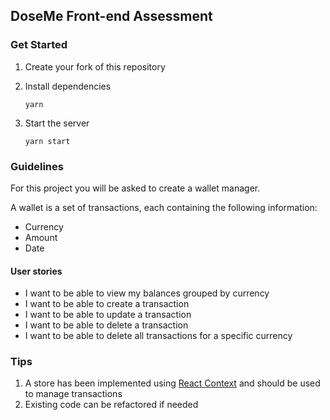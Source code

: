 ## DoseMe Front-end Assessment

### Get Started

1. Create your fork of this repository

2. Install dependencies

    ```
    yarn
    ```

3. Start the server

    ```
    yarn start
    ```
  
### Guidelines

For this project you will be asked to create a wallet manager.

A wallet is a set of transactions, each containing the following information:

- Currency
- Amount
- Date

#### User stories

- I want to be able to view my balances grouped by currency
- I want to be able to create a transaction
- I want to be able to update a transaction
- I want to be able to delete a transaction
- I want to be able to delete all transactions for a specific currency

### Tips

1. A store has been implemented using [React Context](https://reactjs.org/docs/context.html) 
and should be used to manage transactions
2. Existing code can be refactored if needed

